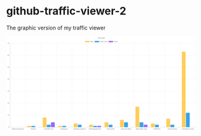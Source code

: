# github-traffic-viewer-2
The graphic version of my traffic viewer

![picture](https://github.com/davidfegyver/github-traffic-viewer-2/blob/main/traffic.png)
